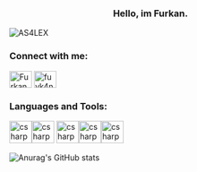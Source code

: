 <h3 align="center">Hello, im Furkan. </h3>
<p align="left"> <img src="https://komarev.com/ghpvc/?username=yunusozdemirr&label=Profile%20views&color=0e75b6&style=flat" alt="AS4LEX" /> </p>

<h3 align="left">Connect with me:</h3>
<p align="left">
<a href="https://www.linkedin.com/in/furkan-yılmaz-84734b17b" target="blank"><img align="center" src="https://cdn.jsdelivr.net/npm/simple-icons@3.0.1/icons/linkedin.svg" alt="Furkan YILMAZ" height="30" width="40" /></a>
<a href="https://www.instagram.com/fuyk4n/" target="blank"><img align="center" src="https://cdn.jsdelivr.net/npm/simple-icons@3.0.1/icons/instagram.svg" alt="fuyk4n" height="30" width="40" /></a>
</p>
<h3 align="left">Languages and Tools:</h3>

 <img src="https://reactnative.dev/img/tiny_logo.png" alt="csharp" width="40" height="40"/><img src="https://www.flaticon.com/svg/vstatic/svg/143/143655.svg?token=exp=1620569706~hmac=852f5e0cbd483ca1f45296c08e1f07be" alt="csharp" width="40" height="40"/> <img src="https://www.flaticon.com/svg/vstatic/svg/888/888847.svg?token=exp=1620569750~hmac=e5caa1b7e85f0500a433a3fb349463e6" alt="csharp" width="40" height="40"/><img src="https://upload.wikimedia.org/wikipedia/commons/6/6a/JavaScript-logo.png" alt="csharp" width="40" height="40"/><img src="https://seeklogo.com/images/A/angular-logo-B76B1CDE98-seeklogo.com.png" alt="csharp" width="40" height="40"/>


![Anurag's GitHub stats](https://github-readme-stats.vercel.app/api?username=AS4LEX&theme=radical&show_icons=true)